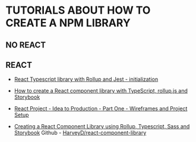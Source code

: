 # TUTORIALS ABOUT HOW TO CREATE A NPM LIBRARY

## NO REACT

## REACT

* [React Typescript library with Rollup and Jest - initialization](https://www.grzegorowski.com/react-typescript-library-rollup-jest-initialization)

* [How to create a React component library with TypeScript, rollup.js and Storybook](https://medium.com/@dennisschneider/how-to-create-a-react-component-library-with-typescript-rollup-js-and-storybook-cc3fe95c9c44)

* [React Project - Idea to Production - Part One - Wireframes and Project Setup](https://dev.to/debojitroy/react-project-idea-to-production-part-one-wireframes-and-project-setup-b08)

* [Creating a React Component Library using Rollup, Typescript, Sass and Storybook](https://blog.harveydelaney.com/creating-your-own-react-component-library/)
  Github - [HarveyD/react-component-library
](https://github.com/HarveyD/react-component-library)

